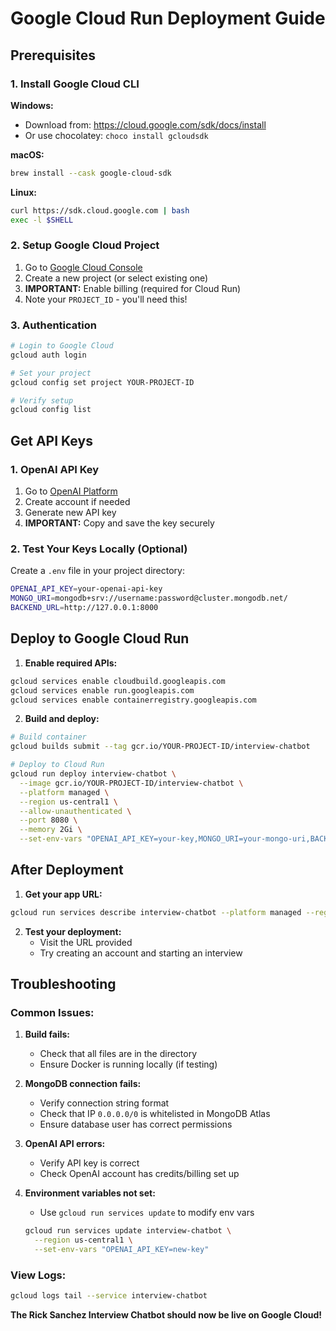 # Google Cloud Run Deployment Guide

## Prerequisites

### 1. Install Google Cloud CLI

**Windows:**

- Download from: https://cloud.google.com/sdk/docs/install
- Or use chocolatey: `choco install gcloudsdk`

**macOS:**

```bash
brew install --cask google-cloud-sdk
```

**Linux:**

```bash
curl https://sdk.cloud.google.com | bash
exec -l $SHELL
```

### 2. Setup Google Cloud Project

1. Go to [Google Cloud Console](https://console.cloud.google.com)
2. Create a new project (or select existing one)
3. **IMPORTANT:** Enable billing (required for Cloud Run)
4. Note your `PROJECT_ID` - you'll need this!

### 3. Authentication

```bash
# Login to Google Cloud
gcloud auth login

# Set your project
gcloud config set project YOUR-PROJECT-ID

# Verify setup
gcloud config list
```

## Get API Keys

### 1. OpenAI API Key

1. Go to [OpenAI Platform](https://platform.openai.com/api-keys)
2. Create account if needed
3. Generate new API key
4. **IMPORTANT:** Copy and save the key securely

### 2. Test Your Keys Locally (Optional)

Create a `.env` file in your project directory:

```bash
OPENAI_API_KEY=your-openai-api-key
MONGO_URI=mongodb+srv://username:password@cluster.mongodb.net/
BACKEND_URL=http://127.0.0.1:8000
```

## Deploy to Google Cloud Run

1. **Enable required APIs:**

```bash
gcloud services enable cloudbuild.googleapis.com
gcloud services enable run.googleapis.com
gcloud services enable containerregistry.googleapis.com
```

2. **Build and deploy:**

```bash
# Build container
gcloud builds submit --tag gcr.io/YOUR-PROJECT-ID/interview-chatbot

# Deploy to Cloud Run
gcloud run deploy interview-chatbot \
  --image gcr.io/YOUR-PROJECT-ID/interview-chatbot \
  --platform managed \
  --region us-central1 \
  --allow-unauthenticated \
  --port 8080 \
  --memory 2Gi \
  --set-env-vars "OPENAI_API_KEY=your-key,MONGO_URI=your-mongo-uri,BACKEND_URL=http://localhost:8000"
```

## After Deployment

1. **Get your app URL:**

```bash
gcloud run services describe interview-chatbot --platform managed --region us-central1 --format 'value(status.url)'
```

2. **Test your deployment:**
   - Visit the URL provided
   - Try creating an account and starting an interview

## Troubleshooting

### Common Issues:

1. **Build fails:**

   - Check that all files are in the directory
   - Ensure Docker is running locally (if testing)

2. **MongoDB connection fails:**

   - Verify connection string format
   - Check that IP `0.0.0.0/0` is whitelisted in MongoDB Atlas
   - Ensure database user has correct permissions

3. **OpenAI API errors:**

   - Verify API key is correct
   - Check OpenAI account has credits/billing set up

4. **Environment variables not set:**
   - Use `gcloud run services update` to modify env vars
   ```bash
   gcloud run services update interview-chatbot \
     --region us-central1 \
     --set-env-vars "OPENAI_API_KEY=new-key"
   ```

### View Logs:

```bash
gcloud logs tail --service interview-chatbot
```

**The Rick Sanchez Interview Chatbot should now be live on Google Cloud!**
